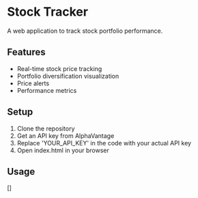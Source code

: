 # Stock Tracker

A web application to track stock portfolio performance.

## Features
- Real-time stock price tracking
- Portfolio diversification visualization
- Price alerts
- Performance metrics

## Setup
1. Clone the repository
2. Get an API key from AlphaVantage
3. Replace 'YOUR_API_KEY' in the code with your actual API key
4. Open index.html in your browser

## Usage
[]
